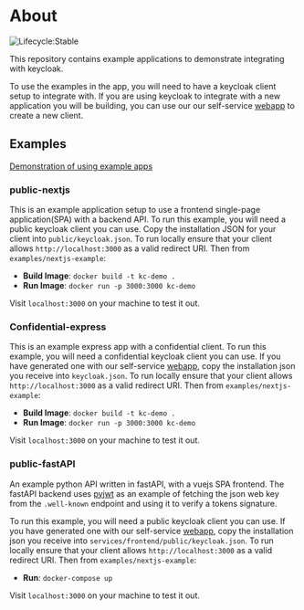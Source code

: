 # About

![Lifecycle:Stable](https://img.shields.io/badge/Lifecycle-Stable-97ca00)

This repository contains example applications to demonstrate integrating with keycloak.

To use the examples in the app, you will need to have a keycloak client setup to integrate with.
If you are using keycloak to integrate with a new application you will be building, you can
use our our self-service [webapp](https://bcgov.github.io/sso-requests/) to create a new client.

## Examples

[Demonstration of using example apps](https://user-images.githubusercontent.com/37274633/136239765-97cf3c91-eb22-4f42-b682-b4cb0e619cfc.mp4)

### public-nextjs

This is an example application setup to use a frontend single-page application(SPA)
with a backend API. To run this example, you will need a public keycloak client you can use.
Copy the installation JSON for your client into `public/keycloak.json`. To run locally
ensure that your client allows `http://localhost:3000` as a valid
redirect URI. Then from `examples/nextjs-example`:

- **Build Image**: `docker build -t kc-demo .`
- **Run Image**: `docker run -p 3000:3000 kc-demo`

Visit `localhost:3000` on your machine to test it out.

### Confidential-express

This is an example express app with a confidential client. To run this example,
you will need a confidential keycloak client you can use. If you have generated one with
our self-service [webapp](https://bcgov.github.io/sso-requests/), copy the
installation json you receive into `keycloak.json`. To run locally
ensure that your client allows `http://localhost:3000` as a valid
redirect URI. Then from `examples/nextjs-example`:

- **Build Image**: `docker build -t kc-demo .`
- **Run Image**: `docker run -p 3000:3000 kc-demo`

Visit `localhost:3000` on your machine to test it out.

### public-fastAPI

An example python API written in fastAPI, with a vuejs SPA frontend. The fastAPI backend
uses [pyjwt](https://pyjwt.readthedocs.io/en/latest/) as an example of fetching the
json web key from the `.well-known` endpoint and using it to verify a tokens signature.

To run this example, you will need a public keycloak client you can use. If you have generated one with
our self-service [webapp](https://bcgov.github.io/sso-requests/), copy the
installation json you receive into `services/frontend/public/keycloak.json`. To run locally
ensure that your client allows `http://localhost:3000` as a valid
redirect URI. Then from `examples/nextjs-example`:

- **Run**: `docker-compose up`

Visit `localhost:3000` on your machine to test it out.
